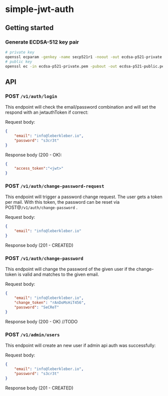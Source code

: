 # simple-jwt-auth

## Getting started
### Generate ECDSA-512 key pair

```sh
# private key
openssl ecparam -genkey -name secp521r1 -noout -out ecdsa-p521-private.pem
# public key
openssl ec -in ecdsa-p521-private.pem -pubout -out ecdsa-p521-public.pem 
```

## API
### POST `/v1/auth/login`
This endpoint will check the email/password combination and will set the respond with an jwtauthToken if correct:

Request body:
```json
{
    "email": "info@leberkleber.io",
    "password": "s3cr3t"
}
```

Response body (200 - OK):
```json
{
    "access_token":"<jwt>"
}
```

### POST `/v1/auth/change-password-request`
This endpoint will trigger a password change request. The user gets a token per mail.
With this token, the password can be reset via POST@`/v1/auth/change-password` .

Request body:
```json
{
    "email": "info@leberkleber.io"
}
```

Response body (201 - CREATED)

### POST `/v1/auth/change-password`
This endpoint will change the password of the given user if the change-token is valid and matches to the given email.

Request body:
```json
{
    "email": "info@leberkleber.io",
    "change_token": "rAnDoMsHiT456",
    "password": "SeCReT"
}
```

Response body (200 - OK)
//TODO

### POST `/v1/admin/users`
This endpoint will create an new user if admin api auth was successfully:

Request body:
```json
{
    "email": "info@leberkleber.io",
    "password": "s3cr3t"
}
```

Response body (201 - CREATED)
